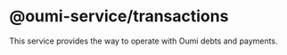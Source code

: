 # @oumi-service/transactions

This service provides the way to operate with Oumi debts and payments.
